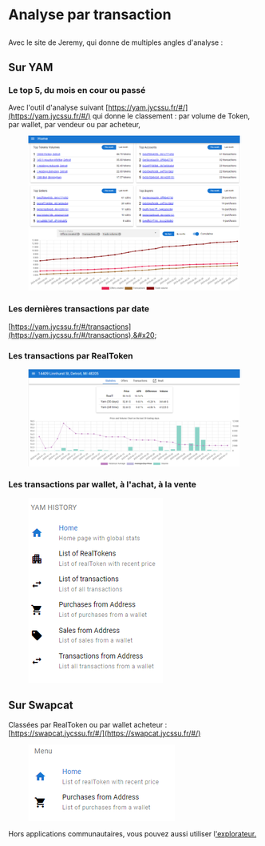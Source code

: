 # Analyse par transaction

##

Avec le site de Jeremy, qui donne de multiples angles d'analyse :&#x20;

## Sur YAM

### Le top 5, du mois en cour ou passé

Avec l'outil d'analyse suivant [https://yam.jycssu.fr/#/](https://yam.jycssu.fr/#/) qui donne le classement : par volume de Token, par wallet, par vendeur ou par acheteur,



<figure><img src="../../.gitbook/assets/image (65).png" alt=""><figcaption></figcaption></figure>

### Les dernières transactions par date

[https://yam.jycssu.fr/#/transactions](https://yam.jycssu.fr/#/transactions),&#x20;

### Les transactions par RealToken

<figure><img src="../../.gitbook/assets/image (10).png" alt=""><figcaption></figcaption></figure>

### Les transactions par wallet, à l'achat, à la vente&#x20;

<figure><img src="../../.gitbook/assets/image (6) (1).png" alt=""><figcaption></figcaption></figure>

## Sur Swapcat

Classées par RealToken ou par wallet acheteur : [https://swapcat.jycssu.fr/#/](https://swapcat.jycssu.fr/#/)

<figure><img src="../../.gitbook/assets/image (5) (2).png" alt=""><figcaption></figcaption></figure>

Hors applications communautaires, vous pouvez aussi utiliser l['explorateur.](analyse-des-transactions-passees.md)
